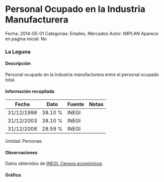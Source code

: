 Personal Ocupado en la Industria Manufacturera
=====

Fecha: 2014-05-01
Categorías: Empleo, Mercados
Autor: IMPLAN
Aparece en pagina inicial: No

### La Laguna

#### Descripción

Personal ocupado en la Industria manufacturera entre el personal ocupado total.

<!-- break -->

#### Información recopilada

<table class="table table-hover table-bordered matriz">
  <thead>
    <tr><th>Fecha</th><th>Dato</th><th>Fuente</th><th>Notas</th></tr>
  </thead>
  <tbody>
    <tr><td class="centrado">31/12/1998</td><td class="derecha">38.10 %</td><td>INEGI</td><td></td></tr>
    <tr><td class="centrado">31/12/2003</td><td class="derecha">38.10 %</td><td>INEGI</td><td></td></tr>
    <tr><td class="centrado">31/12/2008</td><td class="derecha">28.59 %</td><td>INEGI</td><td></td></tr>
  </tbody>
</table>

Unidad: Personas.

#### Observaciones

Datos obtenidos de [INEGI. Censos económicos](http://www3.inegi.org.mx/sistemas/saic/)

#### Gráfica

<div id="Morrishwxhyyqj" class="grafica"></div>
<script>
new Morris.Line({
element: 'Morrishwxhyyqj',
data: [{ fecha: '1998-12-31', dato: 38.1000 },{ fecha: '2003-12-31', dato: 38.1000 },{ fecha: '2008-12-31', dato: 28.5940 }],
xkey: 'fecha',
ykeys: ['dato'],
labels: ['Dato'],
lineColors: ['#FF5B02'],
xLabelFormat: function(d) { return d.getDate()+'/'+(d.getMonth()+1)+'/'+d.getFullYear(); },
dateFormat: function(ts) { var d = new Date(ts); return d.getDate() + '/' + (d.getMonth() + 1) + '/' + d.getFullYear(); }
});
</script>
